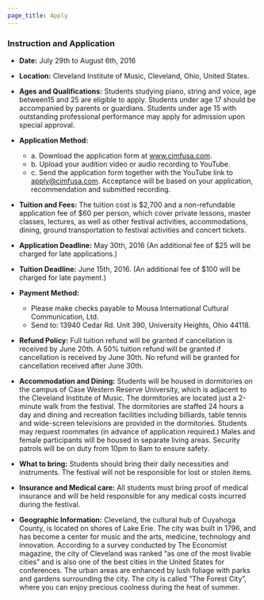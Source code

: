 ```yaml
---
page_title: Apply
---
```


### Instruction and Application

- **Date:** July 29th to August 6th, 2016

- **Location:** Cleveland Institute of Music, Cleveland, Ohio, United States.

- **Ages and Qualifications:** Students studying piano, string and voice, age between15 and 25 are eligible to apply. Students under age 17 should be accompanied by parents or guardians. Students under age 15 with outstanding professional performance may apply for admission upon special approval. 

- **Application Method:** 
  - a. Download the application form at www.cimfusa.com. 
  - b. Upload your audition video or audio recording to YouTube. 
  - c. Send the application form together with the YouTube link to apply@cimfusa.com. Acceptance will be based on your application, recommendation and submitted recording. 

- **Tuition and Fees:** The tuition cost is $2,700 and a non-refundable application fee of $60 per person, which cover private lessons, master classes, lectures, as well as other festival activities, accommodations, dining, ground transportation to festival activities and concert tickets. 

- **Application Deadline:** May 30th, 2016 (An additional fee of $25 will be charged for late applications.) 

- **Tuition Deadline:** June 15th, 2016. (An additional fee of $100 will be charged for late payment.)

- **Payment Method:** 
    - Please make checks payable to Mousa International Cultural Communication, Ltd. 
    - Send to: 13940 Cedar Rd. Unit 390, University Heights, Ohio 44118.

- **Refund Policy:** Full tuition refund will be granted if cancellation is received by June 20th. A 50% tuition refund will be granted if cancellation is received by June 30th. No refund will be granted for cancellation received after June 30th. 

- **Accommodation and Dining:** Students will be housed in dormitories on the campus of Case Western Reserve University, which is adjacent to the Cleveland Institute of Music. The dormitories are located just a 2-minute walk from the festival. The dormitories are staffed 24 hours a day and dining and recreation facilities including billiards, table tennis and wide-screen televisions are provided in the dormitories. Students may request roommates (in advance of application required.) Males and female participants will be housed in separate living areas. Security patrols will be on duty from 10pm to 8am to ensure safety.

- **What to bring:** Students should bring their daily necessities and instruments. The festival will not be responsible for lost or stolen items. 

- **Insurance and Medical care:** All students must bring proof of medical insurance and will be held responsible for any medical costs incurred during the festival. 

- **Geographic Information:** Cleveland, the cultural hub of Cuyahoga County, is located on shores of Lake Erie. The city was built in 1796, and has become a center for music and the arts, medicine, technology and innovation. According to a survey conducted by The Economist magazine, the city of Cleveland was ranked “as one of the most livable cities” and is also one of the best cities in the United States for conferences. The urban areas are enhanced by lush foliage with parks and gardens surrounding the city. The city is called “The Forest City”, where you can enjoy precious coolness during the heat of summer. 
